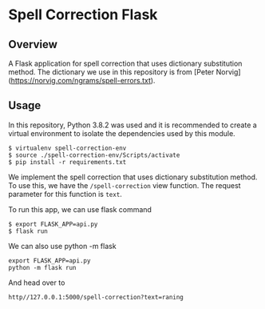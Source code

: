 # Spell Correction Flask

## Overview

A Flask application for spell correction that uses dictionary substitution method. The dictionary we use in this repository is from [Peter Norvig]
(https://norvig.com/ngrams/spell-errors.txt).

## Usage

In this repository, Python 3.8.2 was used and it is recommended to create a virtual environment to isolate the dependencies used by this module.
```
$ virtualenv spell-correction-env
$ source ./spell-correction-env/Scripts/activate
$ pip install -r requirements.txt
```

We implement the spell correction that uses dictionary substitution method. To use this, we have the `/spell-correction` view function. The request parameter for this function is `text`.

To run this app, we can use flask command
```
$ export FLASK_APP=api.py
$ flask run
```

We can also use python -m flask
```
export FLASK_APP=api.py
python -m flask run
```

And head over to 
```
http//127.0.0.1:5000/spell-correction?text=raning
```
